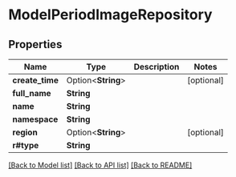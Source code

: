 # ModelPeriodImageRepository

## Properties

Name | Type | Description | Notes
------------ | ------------- | ------------- | -------------
**create_time** | Option<**String**> |  | [optional]
**full_name** | **String** |  | 
**name** | **String** |  | 
**namespace** | **String** |  | 
**region** | Option<**String**> |  | [optional]
**r#type** | **String** |  | 

[[Back to Model list]](../README.md#documentation-for-models) [[Back to API list]](../README.md#documentation-for-api-endpoints) [[Back to README]](../README.md)



